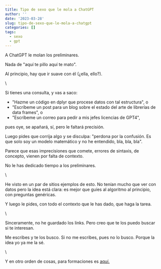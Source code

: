 ```yaml
---
title: Tipo de sexo que le mola a ChatGPT
author: ''
date: '2023-03-28'
slug: tipo-de-sexo-que-le-mola-a-chatgpt
categories: []
tags:
  - sexo
  - gpt
---
```


A ChatGPT le molan los preliminares.

Nada de "aquí te pillo aquí te mato".

Al principio, hay que ir suave con él (¿ella, ello?).

\\


Si tienes una consulta, y vas a saco:

- "Hazme un código en dplyr que procese datos con tal estructura", o
- "Escríbeme un post para un blog sobre el estado del arte de librerías de data frames", o
- "Escríbeme un correo para pedir a mis jefes licencias de GPT4",

pues oye, se apañará, sí, pero le faltará precisión.

Luego pides que corrija algo y se disculpa: "perdona por la confusión. Es que solo soy un modelo matemático y no he entendido, bla, bla, bla".


Parece que esas imprecisiones que comete, errores de sintaxis, de concepto, vienen por falta de contexto.

No le has dedicado tiempo a los preliminares.

\\

He visto en un par de sitios ejemplos de esto. No tenían mucho que ver con datos pero la idea está clara: es mejor que guíes al algoritmo al principio, con preguntas genéricas.

Y luego le pides, con todo el contexto que le has dado, que haga la tarea.

\\

Sinceramente, no he guardado los links. Pero creo que te los puedo buscar si te interesan.

Me escribes y te los busco. Si no me escribes, pues no lo busco. Porque la idea yo ya me la sé.

\\


Y en otro orden de cosas, para formaciones es [aquí.](https://leonardohansa.com/de-excel-a-r/)


